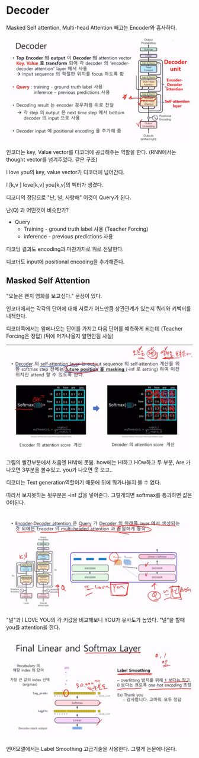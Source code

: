 # Decoder

Masked Self attention, Multi-head Attention 빼고는 Encoder와 흡사하다.

![](./images/decoder1.png)



인코더는 key, Value vector를 디코더에 공급해주는 역할을 한다. (RNN에서는 thought vector를 넘겨주었다. 같은 구조)

I love you의 key, value vector가 디코더에 넘어간다.

I [k,v ] love[k,v] you[k,v]의 벡터가 생겼다.

디코더의 정답으로 "난, 널, 사랑해"  이것이 Query가 된다.

난(Q) 과 어떤것이 비슷한가? 

* Query
  * Training - ground truth label 사용 (Teacher Forcing)
  * inference - previous predictions 사용

디코딩 결과도 encoding과 마찬가지로 위로 전달한다.

디코더도 input에 positional encoding을 추가해준다.



## Masked Self Attention

"오늘은 왠지 영화를 보고싶다." 문장이 있다.

인코더에서는 각각의 단어에 대해 서로가 어느만큼 상관관계가 있는지 쿼리와 키벡터를 내적한다.

디코더쪽에서는 앞에나오는 단어를 가지고 다음 단어를 예측하게 되는데 (Teacher Forcing은 정답) (뒤에 머가나올지 알면안됨 사실) 

![](./images/decoder2.png)

그림의 빨간부분에서 처음엔 HI밖에 못봄. how에는 HI하고 HOw하고 두 부분, Are 가나오면 3부분을 볼수있고. you가 나오면 못 보고..

디코더는 Text generation역할이기 때문에 뒤에 뭐가나올지 볼 수 없다.

따라서 보지못하는 뒷부분은 -inf 값을 넣어준다. 그렇게되면 softmax를 통과하면 값은 0이된다.



![](./images/decoder3.png)

"널"과 I LOVE YOU의 각 키값을 비교해보니 YOU가 유사도가 높았다. "널"을 할때 you를 attention을 한다.





![](./images/decoder5.png)

언어모델에서는 Label Smoothing 고급기술을 사용한다. 그렇게 논문에나온다.